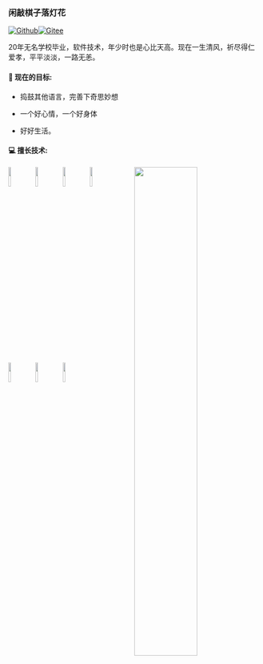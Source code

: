 ### 闲敲棋子落灯花

[![Github](https://img.shields.io/badge/-Github-000?style=flat&logo=Github&logoColor=white)](https://github.com/plumsun)[![Gitee](https://img.shields.io/badge/-Gitee-c14438?style=flat&logo=Gitee&logoColor=white)](https://gitee.com/Plumsun)


20年无名学校毕业，软件技术，年少时也是心比天高。现在一生清风，祈尽得仁爱孝，平平淡淡，一路无恙。



#### **🌱 现在的目标:** 

- 捣鼓其他语言，完善下奇思妙想

- 一个好心情，一个好身体

- 好好生活。



#### **:computer:** **擅长技术:** 

<p>

 <img width="50%" align="right" src="https://github-readme-stats.vercel.app/api?username=plumsun&show_icons=true&hide_border=true" />
<code><img width="10%" src="https://www.vectorlogo.zone/logos/java/java-ar21.svg"></code>
<code><img width="10%" src="https://www.vectorlogo.zone/logos/mysql/mysql-ar21.svg"></code>
<code><img width="10%" src="https://www.vectorlogo.zone/logos/redis/redis-ar21.svg"></code>
<code><img width="10%" src="https://www.vectorlogo.zone/logos/springio/springio-ar21.svg"></code>
<br/>
<code><img width="10%" src="https://www.vectorlogo.zone/logos/apache/apache-ar21.svg"></code>
<code><img width="10%" src="https://www.vectorlogo.zone/logos/gradle/gradle-ar21.svg"></code>
<code><img width="10%" src="https://www.vectorlogo.zone/logos/git-scm/git-scm-ar21.svg"></code>
</p>
